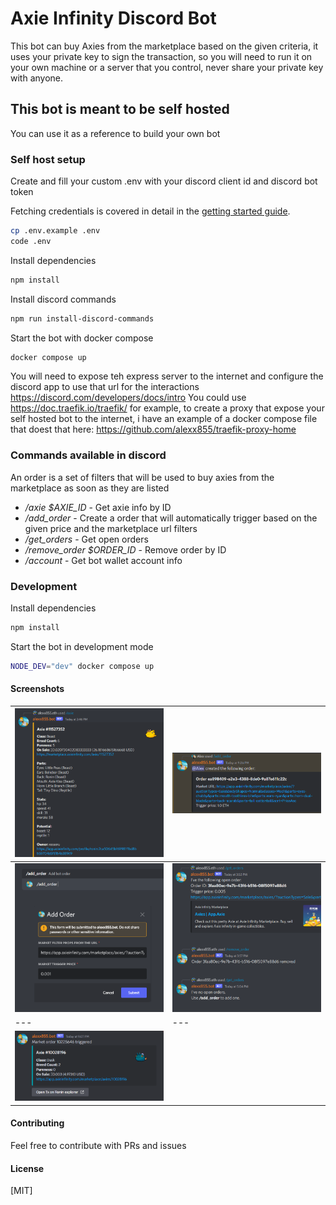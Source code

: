 # Axie Infinity Discord Bot

This bot can buy Axies from the marketplace based on the given criteria, it uses your private key to sign the transaction, so you will need to run it on your own machine or a server that you control, never share your private key with anyone.

## This bot is meant to be self hosted

You can use it as a reference to build your own bot

### Self host setup

Create and fill your custom .env with your discord client id and discord bot token

Fetching credentials is covered in detail in the [getting started guide](https://discord.com/developers/docs/getting-started).

```bash
cp .env.example .env
code .env
```

Install dependencies

```bash
npm install
```

Install discord commands

```bash
npm run install-discord-commands

```

Start the bot with docker compose

```bash
docker compose up
```

You will need to expose teh express server to the internet and configure the discord app to use that url for the interactions <https://discord.com/developers/docs/intro>
You could use <https://doc.traefik.io/traefik/> for example, to create a proxy that expose your self hosted bot to the internet, i have an example of a docker compose file that doest that here: <https://github.com/alexx855/traefik-proxy-home>

### Commands available in discord

An order is a set of filters that will be used to buy axies from the marketplace as soon as they are listed

- */axie $AXIE_ID* - Get axie info by ID
- */add_order* - Create a order that will automatically trigger based on the given price and the marketplace url filters
- */get_orders* - Get open orders
- */remove_order $ORDER_ID* - Remove order by ID
- */account* - Get bot wallet account info

### Development

Install dependencies

```bash
npm install
```

Start the bot in development mode

```bash
NODE_DEV="dev" docker compose up
```

#### Screenshots

![/axie](https://raw.githubusercontent.com/alexx855/axie-discord-bot/master/screenshots/Screenshot_Axie.png) | ![/add_order](https://raw.githubusercontent.com/alexx855/axie-discord-bot/master/screenshots/Screenshot_CreateOrder.png)
--- | ---
![/add_order](https://raw.githubusercontent.com/alexx855/axie-discord-bot/master/screenshots/Screenshot_Modal.png) | ![Image 4](https://raw.githubusercontent.com/alexx855/axie-discord-bot/master/screenshots/Screenshot_Orders.png)
--- | ---
![example](https://raw.githubusercontent.com/alexx855/axie-discord-bot/master/screenshots/Screenshot_Tx.png) |

#### Contributing

Feel free to contribute with PRs and issues

#### License

[MIT]
